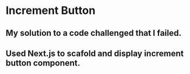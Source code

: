 # Increment Button

## My solution to a code challenged that I failed.

## Used Next.js to scafold and display increment button component.
